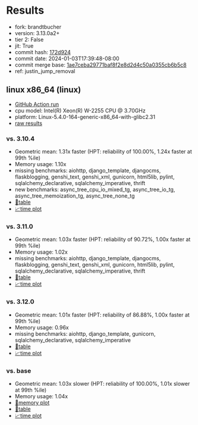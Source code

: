# Results

- fork: brandtbucher
- version: 3.13.0a2+
- tier 2: False
- jit: True
- commit hash: [172d924](https://github.com/brandtbucher/cpython/commit/172d924)
- commit date: 2024-01-03T17:39:48-08:00
- commit merge base: [1ae7ceba29771baf8f2e8d2d4c50a0355cb6b5c8](https://github.com/brandtbucher/cpython/commit/1ae7ceba29771baf8f2e8d2d4c50a0355cb6b5c8)
- ref: justin_jump_removal

## linux x86_64 (linux)

- [GitHub Action run](https://github.com/faster-cpython/benchmarking/actions/runs/7416387415)
- cpu model: Intel(R) Xeon(R) W-2255 CPU @ 3.70GHz
- platform: Linux-5.4.0-164-generic-x86_64-with-glibc2.31
- [raw results](bm-20240103-linux-x86_64-brandtbucher-justin_jump_removal-3.13.0a2%2B-172d924.json)

### vs. 3.10.4

- Geometric mean: 1.31x faster (HPT: reliability of 100.00%, 1.24x faster at 99th %ile)
- Memory usage: 1.10x
- missing benchmarks: aiohttp, django_template, djangocms, flaskblogging, genshi_text, genshi_xml, gunicorn, html5lib, pylint, sqlalchemy_declarative, sqlalchemy_imperative, thrift
- new benchmarks: async_tree_cpu_io_mixed_tg, async_tree_io_tg, async_tree_memoization_tg, async_tree_none_tg
- [📄table](bm-20240103-linux-x86_64-brandtbucher-justin_jump_removal-3.13.0a2%2B-172d924-vs-3.10.4.md)
- [📈time plot](bm-20240103-linux-x86_64-brandtbucher-justin_jump_removal-3.13.0a2%2B-172d924-vs-3.10.4.png)

### vs. 3.11.0

- Geometric mean: 1.03x faster (HPT: reliability of 90.72%, 1.00x faster at 99th %ile)
- Memory usage: 1.02x
- missing benchmarks: aiohttp, django_template, djangocms, flaskblogging, genshi_text, genshi_xml, gunicorn, html5lib, pylint, sqlalchemy_declarative, sqlalchemy_imperative, thrift
- [📄table](bm-20240103-linux-x86_64-brandtbucher-justin_jump_removal-3.13.0a2%2B-172d924-vs-3.11.0.md)
- [📈time plot](bm-20240103-linux-x86_64-brandtbucher-justin_jump_removal-3.13.0a2%2B-172d924-vs-3.11.0.png)

### vs. 3.12.0

- Geometric mean: 1.01x faster (HPT: reliability of 86.88%, 1.00x faster at 99th %ile)
- Memory usage: 0.96x
- missing benchmarks: aiohttp, django_template, gunicorn, sqlalchemy_declarative, sqlalchemy_imperative
- [📄table](bm-20240103-linux-x86_64-brandtbucher-justin_jump_removal-3.13.0a2%2B-172d924-vs-3.12.0.md)
- [📈time plot](bm-20240103-linux-x86_64-brandtbucher-justin_jump_removal-3.13.0a2%2B-172d924-vs-3.12.0.png)

### vs. base

- Geometric mean: 1.03x slower (HPT: reliability of 100.00%, 1.01x slower at 99th %ile)
- Memory usage: 1.04x
- [🧠memory plot](bm-20240103-linux-x86_64-brandtbucher-justin_jump_removal-3.13.0a2%2B-172d924-vs-base-mem.png)
- [📄table](bm-20240103-linux-x86_64-brandtbucher-justin_jump_removal-3.13.0a2%2B-172d924-vs-base.md)
- [📈time plot](bm-20240103-linux-x86_64-brandtbucher-justin_jump_removal-3.13.0a2%2B-172d924-vs-base.png)

